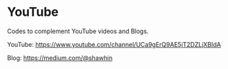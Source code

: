 # YouTube
Codes to complement YouTube videos and Blogs.

YouTube: https://www.youtube.com/channel/UCa9gErQ9AE5jT2DZLjXBIdA

Blog: https://medium.com/@shawhin
